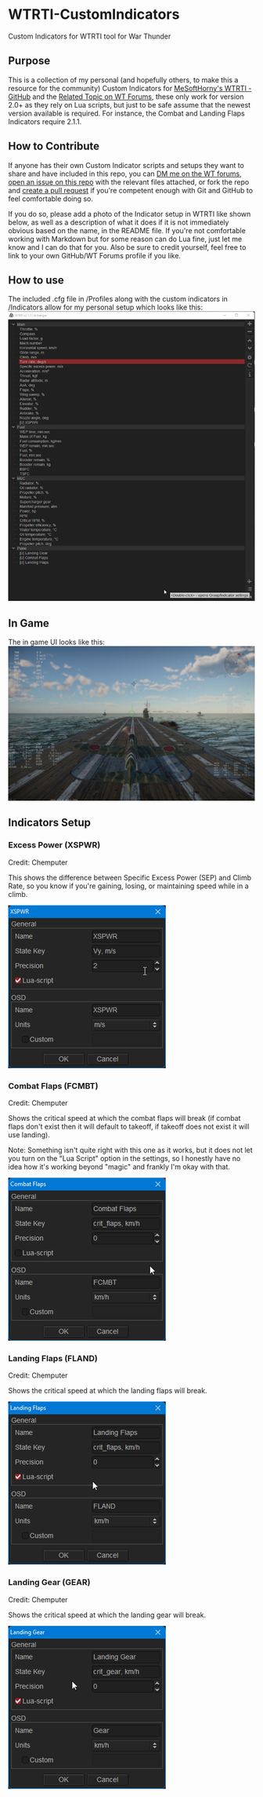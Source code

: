 # WTRTI-CustomIndicators
Custom Indicators for WTRTI tool for War Thunder

## Purpose 
This is a collection of my personal (and hopefully others, to make this a resource for the community) Custom Indicators for [MeSoftHorny's WTRTI - GitHub](https://github.com/MeSoftHorny/WTRTI) and the [Related Topic on WT Forums](https://forum.warthunder.com/index.php?%2Ftopic%2F483838-warthunder-real-time-information%2F=), these only work for version 2.0+ as they rely on Lua scripts, but just to be safe assume that the newest version available is required. For instance, the Combat and Landing Flaps Indicators require 2.1.1. 

## How to Contribute
If anyone has their own Custom Indicator scripts and setups they want to share and have included in this repo, you can [DM me on the WT forums](https://forum.warthunder.com/index.php?%2Fprofile%2F1018371-chemputer%2F=), [open an issue on this repo](https://github.com/chemputer/WTRTI-CustomIndicators/issues/new) with the relevant files attached, or fork the repo and [create a pull request](https://github.com/chemputer/WTRTI-CustomIndicators/compare) if you're competent enough with Git and GitHub to feel comfortable doing so. 

If you do so, please add a photo of the Indicator setup in WTRTI like shown below, as well as a description of what it does if it is not immediately obvious based on the name, in the README file. If you're not comfortable working with Markdown but for some reason can do Lua fine, just let me know and I can do that for you. Also be sure to credit yourself, feel free to link to your own GitHub/WT Forums profile if you like.

## How to use
The included .cfg file in /Profiles along with the custom indicators in /Indicators allow for my personal setup which looks like this:
![Screenshot of a the WTRTI setup that I use that is included in the .cfg file.](/Images/WTRTI%20Setup.png)

## In Game
The in game UI looks like this:
![Screenshot of a prop plane with the WTRTI UI](/Images/WTRTI%20Setup%20In%20Game.jpg)

## Indicators Setup

### Excess Power (XSPWR)
Credit: Chemputer

This shows the difference between Specific Excess Power (SEP) and Climb Rate, so you know if you're gaining, losing, or maintaining speed while in a climb.

![Excess Power](/Images/WTRTI_XSPWR.png)

### Combat Flaps (FCMBT)
Credit: Chemputer

Shows the critical speed at which the combat flaps will break (if combat flaps don't exist then it will default to takeoff, if takeoff does not exist it will use landing). 

Note: Something isn't quite right with this one as it works, but it does not let you turn on the "Lua Script" option in the settings, so I honestly have no idea how it's working beyond "magic" and frankly I'm okay with that.

![Combat Flaps](/Images/WTRTI_Combat_Flaps.png)

### Landing Flaps (FLAND)
Credit: Chemputer

Shows the critical speed at which the landing flaps will break.

![Landing Flaps](/Images/WTRTI_Landing_Flaps.png)

### Landing Gear (GEAR)
Credit: Chemputer

Shows the critical speed at which the landing gear will break.

![Landing Gear](/Images/WTRTI_Landing_Gear.png)

